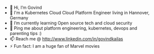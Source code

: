 - 👋 Hi, I’m Govind
- 🏢 I'm a Kubernetes Cloud Cloud Platform Engineer living in Hannover, Germany
- 🌱 I’m currently learning Open source tech and cloud security
- 💬 Ping me about platform engineering, kubernetes, devops and parenting tips :) 
- 📫 Reach me @ http://www.linkedin.com/in/govindkailas
- ⚡️ Fun fact: I am a huge fan of Marvel movies

<!---
govindkailas/govindkailas is a ✨ special ✨ repository because its `README.md` (this file) appears on your GitHub profile.
You can click the Preview link to take a look at your changes.
--->

